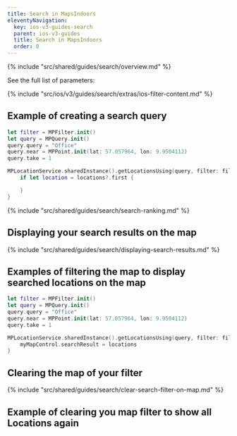 ```yaml
---
title: Search in MapsIndoors
eleventyNavigation:
  key: ios-v3-guides-search
  parent: ios-v3-guides
  title: Search in MapsIndoors
  order: 0
---
```


{% include "src/shared/guides/search/overview.md" %}

See the full list of parameters:

{% include "src/ios/v3/guides/search/extras/ios-filter-content.md" %}

## Example of creating a search query

```swift
let filter = MPFilter.init()
let query = MPQuery.init()
query.query = "Office"
query.near = MPPoint.init(lat: 57.057964, lon: 9.9504112)
query.take = 1

MPLocationService.sharedInstance().getLocationsUsing(query, filter: filter) { (locations, error) in
    if let location = locations?.first {

    }
}
```

{% include "src/shared/guides/search/search-ranking.md" %}

## Displaying your search results on the map

{% include "src/shared/guides/search/displaying-search-results.md" %}

## Examples of filtering the map to display searched locations on the map

```swift
let filter = MPFilter.init()
let query = MPQuery.init()
query.query = "Office"
query.near = MPPoint.init(lat: 57.057964, lon: 9.9504112)
query.take = 1

MPLocationService.sharedInstance().getLocationsUsing(query, filter: filter) { (locations, error) in
    myMapControl.searchResult = locations
}
```

## Clearing the map of your filter

{% include "src/shared/guides/search/clear-search-filter-on-map.md" %}

## Example of clearing you map filter to show all Locations again
